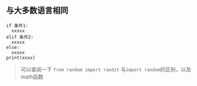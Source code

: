 ## 与大多数语言相同 
```
if 条件1:
  xxxxx
elif 条件2:
  xxxxx
else:
  xxxxx
print(xxxx)
```

> 可以查阅一下 ```from random import randit``` 与```import random```的区别，以及math函数
